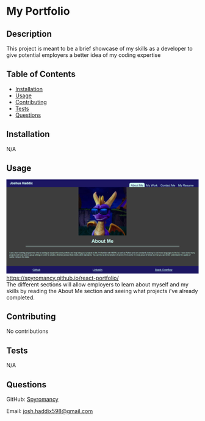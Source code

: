 # My Portfolio

## Description

This project is meant to be a brief showcase of my skills as a developer to give potential employers a better idea of my coding expertise

## Table of Contents

- [Installation](#installation)
- [Usage](#usage)
- [Contributing](#Contributing)
- [Tests](#tests)
- [Questions](#questions)

## Installation

N/A

## Usage

![alt text](./src//assets/images/screenshot.PNG)
https://spyromancy.github.io/react-portfolio/ <br>
The different sections will allow employers to learn about myself and my skills by reading the About Me section and seeing what projects i've already completed.

## Contributing

No contributions

## Tests

N/A

## Questions

GitHub: [Spyromancy](https://github.com/Spyromancy)

Email: <josh.haddix598@gmail.com>
